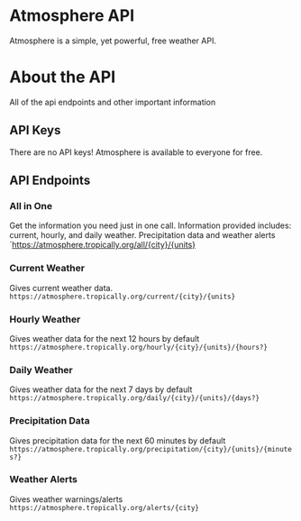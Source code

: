 # Atmosphere API 
Atmosphere is a simple, yet powerful, free weather API. 

# About the API
All of the api endpoints and other important information 

## API Keys 
There are no API keys! Atmosphere is available to everyone for free.

## API Endpoints

### All in One
Get the information you need just in one call. Information provided includes: current, hourly, and daily weather. Precipitation data and weather alerts 
`https://atmosphere.tropically.org/all/{city}/{units}

### Current Weather
Gives current weather data.
`https://atmosphere.tropically.org/current/{city}/{units}`

### Hourly Weather
Gives weather data for the next 12 hours by default
`https://atmosphere.tropically.org/hourly/{city}/{units}/{hours?}`

### Daily Weather
Gives weather data for the next 7 days by default
`https://atmosphere.tropically.org/daily/{city}/{units}/{days?}`

### Precipitation Data
Gives precipitation data for the next 60 minutes by default
`https://atmosphere.tropically.org/precipitation/{city}/{units}/{minutes?}`

### Weather Alerts 
Gives weather warnings/alerts 
`https://atmosphere.tropically.org/alerts/{city}`